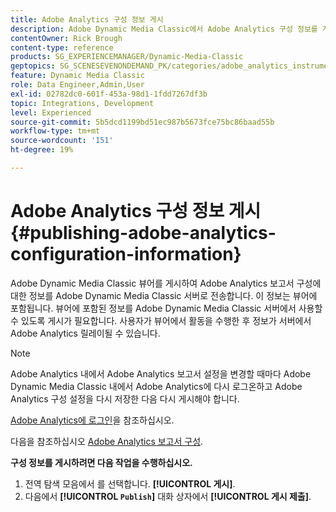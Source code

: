 ```yaml
---
title: Adobe Analytics 구성 정보 게시
description: Adobe Dynamic Media Classic에서 Adobe Analytics 구성 정보를 게시하는 방법을 알아봅니다.
contentOwner: Rick Brough
content-type: reference
products: SG_EXPERIENCEMANAGER/Dynamic-Media-Classic
geptopics: SG_SCENESEVENONDEMAND_PK/categories/adobe_analytics_instrumentation_kit
feature: Dynamic Media Classic
role: Data Engineer,Admin,User
exl-id: 02782dc0-601f-453a-98d1-1fdd7267df3b
topic: Integrations, Development
level: Experienced
source-git-commit: 5b5dcd1199bd51ec987b5673fce75bc86baad55b
workflow-type: tm+mt
source-wordcount: '151'
ht-degree: 19%

---
```


# Adobe Analytics 구성 정보 게시{#publishing-adobe-analytics-configuration-information}

Adobe Dynamic Media Classic 뷰어를 게시하여 Adobe Analytics 보고서 구성에 대한 정보를 Adobe Dynamic Media Classic 서버로 전송합니다. 이 정보는 뷰어에 포함됩니다. 뷰어에 포함된 정보를 Adobe Dynamic Media Classic 서버에서 사용할 수 있도록 게시가 필요합니다. 사용자가 뷰어에서 활동을 수행한 후 정보가 서버에서 Adobe Analytics 릴레이될 수 있습니다.

>[!NOTE]
>
>Adobe Analytics 내에서 Adobe Analytics 보고서 설정을 변경할 때마다 Adobe Dynamic Media Classic 내에서 Adobe Analytics에 다시 로그온하고 Adobe Analytics 구성 설정을 다시 저장한 다음 다시 게시해야 합니다.

[Adobe Analytics에 로그인](log-analytics.md#log_in_to_adobe_analytics)을 참조하십시오.

다음을 참조하십시오 [Adobe Analytics 보고서 구성](configuring-analytics-reports.md#configuring_adobe_analytics_reports).

**구성 정보를 게시하려면 다음 작업을 수행하십시오.**

1. 전역 탐색 모음에서 를 선택합니다. **[!UICONTROL 게시]**.
1. 다음에서 **[!UICONTROL `Publish`]** 대화 상자에서 **[!UICONTROL 게시 제출]**.
